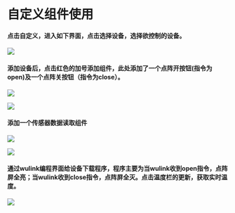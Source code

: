 # 自定义组件使用

#### 点击自定义，进入如下界面，点击选择设备，选择欲控制的设备。

![](../../.gitbook/assets/1.png)

#### 添加设备后，点击红色的加号添加组件，此处添加了一个点阵开按钮\(指令为open\)及一个点阵关按钮（指令为close）。

![](../../.gitbook/assets/2.png)

![](../../.gitbook/assets/3%20%281%29.png)

#### 添加一个传感器数据读取组件

![](../../.gitbook/assets/4.png)

![](../../.gitbook/assets/7-1.png)

#### 通过wulink编程界面给设备下载程序，程序主要为当wulink收到open指令，点阵屏全亮；当wulink收到close指令，点阵屏全灭。点击温度栏的更新，获取实时温度。

![](../../.gitbook/assets/6%20%281%29.png)


